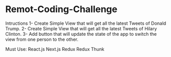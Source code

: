 # Remot-Coding-Challenge

Intructions
1- Create Simple View that will get all the latest Tweets of Donald Trump.
2- Create Simple View that will get all the latest Tweets of Hilary Clinton.
3- Add button that will update the state of the app to switch the view from one person to the other.

Must Use:
React.js
Next.js
Redux
Redux Thunk